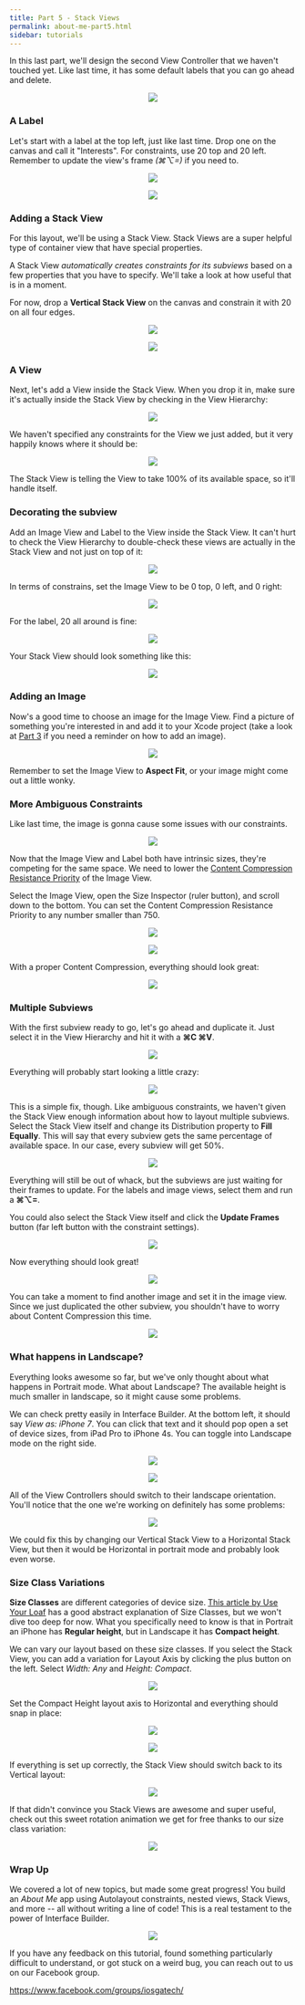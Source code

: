 ```yaml
---
title: Part 5 - Stack Views
permalink: about-me-part5.html
sidebar: tutorials
---
```


In this last part, we'll design the second View Controller that we haven't touched yet. Like last time, it has some default labels that you can go ahead and delete.

<p align="center"> <img src="../images/about-me/second view controller.png" align="center" style="max-width:300px"> </p>

### A Label

Let's start with a label at the top left, just like last time. Drop one on the canvas and call it "Interests". For constraints, use 20 top and 20 left. Remember to update the view's frame *(⌘⌥=)* if you need to.

<p align="center"> <img src="../images/about-me/interests constraints.png" align="center" style="max-width:300px"> </p>

<p align="center"> <img src="../images/about-me/interests label.png" align="center" style="max-width:400px"> </p>

### Adding a Stack View

For this layout, we'll be using a Stack View. Stack Views are a super helpful type of container view that have special properties.

A Stack View *automatically creates constraints for its subviews* based on a few properties that you have to specify. We'll take a look at how useful that is in a moment.

For now, drop a **Vertical Stack View** on the canvas and constrain it with 20 on all four edges.

<p align="center"> <img src="../images/about-me/stack view.png" align="center" style="max-width:250px"> </p>

<p align="center"> <img src="../images/about-me/stack view add constraints.png" align="center" style="max-width:300px"> </p>

### A View

Next, let's add a View inside the Stack View. When you drop it in, make sure it's actually inside the Stack View by checking in the View Hierarchy:

<p align="center"> <img src="../images/about-me/stack view subview.png" align="center" style="max-width:250px"> </p>

We haven't specified any constraints for the View we just added, but it very happily knows where it should be:

<p align="center"> <img src="../images/about-me/view in stack view.png" align="center" style="max-width:300px"> </p>

The Stack View is telling the View to take 100% of its available space, so it'll handle itself.

### Decorating the subview

Add an Image View and Label to the View inside the Stack View. It can't hurt to check the View Hierarchy to double-check these views are actually in the Stack View and not just on top of it:

<p align="center"> <img src="../images/about-me/stack view subviews.png" align="center" style="max-width:250px"> </p>


In terms of constrains, set the Image View to be 0 top, 0 left, and 0 right:

<p align="center"> <img src="../images/about-me/image constraints.png" align="center" style="max-width:300px"> </p>

For the label, 20 all around is fine:

<p align="center"> <img src="../images/about-me/label constraints 20.png" align="center" style="max-width:300px"> </p>

Your Stack View should look something like this:

<p align="center"> <img src="../images/about-me/subview constraints.png" align="center" style="max-width:300px"> </p>

### Adding an Image

Now's a good time to choose an image for the Image View. Find a picture of something you're interested in and add it to your Xcode project (take a look at [Part 3](about-me-part3#choosing-an-image) if you need a reminder on how to add an image). 

<p align="center"> <img src="../images/about-me/setting the image 2.png" align="center" style="max-width:300px"> </p>

Remember to set the Image View to **Aspect Fit**, or your image might come out a little wonky.

### More Ambiguous Constraints

Like last time, the image is gonna cause some issues with our constraints. 

<p align="center"> <img src="../images/about-me/ambiguous constraints shiba.png" align="center" style="max-width:350px"> </p>

Now that the Image View and Label both have intrinsic sizes, they're competing for the same space. We need to lower the [Content Compression Resistance Priority](about-me-part3#content-compression-resistance-priority) of the Image View. 

Select the Image View, open the Size Inspector (ruler button), and scroll down to the bottom. You can set the Content Compression Resistance Priority to any number smaller than 750.

<p align="center"> <img src="../images/about-me/size inspector.png" align="center" style="max-width:300px"> </p>

<p align="center"> <img src="../images/about-me/content compression.png" align="center" style="max-width:300px"> </p>

With a proper Content Compression, everything should look great:

<p align="center"> <img src="../images/about-me/good shiba constraints.png" align="center" style="max-width:300px"> </p>

### Multiple Subviews

With the first subview ready to go, let's go ahead and duplicate it. Just select it in the View Hierarchy and hit it with a **⌘C ⌘V**.

<p align="center"> <img src="../images/about-me/double subviews.png" align="center" style="max-width:150px"> </p>

Everything will probably start looking a little crazy:

<p align="center"> <img src="../images/about-me/crazy subviews.png" align="center" style="max-width:300px"> </p>

This is a simple fix, though. Like ambiguous constraints, we haven't given the Stack View enough information about how to layout multiple subviews. Select the Stack View itself and change its Distribution property to **Fill Equally**. This will say that every subview gets the same percentage of available space. In our case, every subview will get 50%.

<p align="center"> <img src="../images/about-me/fill equally.png" align="center" style="max-width:300px"> </p>

Everything will still be out of whack, but the subviews are just waiting for their frames to update. For the labels and image views, select them and run a **⌘⌥=**. 

You could also select the Stack View itself and click the **Update Frames** button (far left button with the constraint settings).

<p align="center"> <img src="../images/about-me/update frames.png" align="center" style="max-width:200px"> </p>

Now everything should look great!

<p align="center"> <img src="../images/about-me/double shiba.png" align="center" style="max-width:300px"> </p>

You can take a moment to find another image and set it in the image view. Since we just duplicated the other subview, you shouldn't have to worry about Content Compression this time.

<p align="center"> <img src="../images/about-me/dogs and travel.png" align="center" style="max-width:300px"> </p>

### What happens in Landscape?

Everything looks awesome so far, but we've only thought about what happens in Portrait mode. What about Landscape? The available height is much smaller in landscape, so it might cause some problems.

We can check pretty easily in Interface Builder. At the bottom left, it should say *View as: iPhone 7*. You can click that text and it should pop open a set of device sizes, from iPad Pro to iPhone 4s. You can toggle into Landscape mode on the right side.

<p align="center"> <img src="../images/about-me/view as iPhone 7.png" align="center" style="max-width:600px"> </p>

<p align="center"> <img src="../images/about-me/landscape.png" align="center" style="max-width:400px"> </p>

All of the View Controllers should switch to their landscape orientation. You'll notice that the one we're working on definitely has some problems:

<p align="center"> <img src="../images/about-me/bad landscape.png" align="center" style="max-width:550px"> </p>

We could fix this by changing our Vertical Stack View to a Horizontal Stack View, but then it would be Horizontal in portrait mode and probably look even worse.

### Size Class Variations

**Size Classes** are different categories of device size. [This article by Use Your Loaf](http://useyourloaf.com/blog/size-classes/) has a good abstract explanation of Size Classes, but we won't dive too deep for now. What you specifically need to know is that in Portrait an iPhone has **Regular height**, but in Landscape it has **Compact height**.

We can vary our layout based on these size classes. If you select the Stack View, you can add a variation for Layout Axis by clicking the plus button on the left. Select *Width: Any* and *Height: Compact*.

<p align="center"> <img src="../images/about-me/variation.png" align="center" style="max-width:550px"> </p>

Set the Compact Height layout axis to Horizontal and everything should snap in place:

<p align="center"> <img src="../images/about-me/compact height.png" align="center" style="max-width:300px"> </p>

<p align="center"> <img src="../images/about-me/good horizontal.png" align="center" style="max-width:550px"> </p>

If everything is set up correctly, the Stack View should switch back to its Vertical layout:

<p align="center"> <img src="../images/about-me/good vertical.png" align="center" style="max-width:300px"> </p>

If that didn't convince you Stack Views are awesome and super useful, check out this sweet rotation animation we get for free thanks to our size class variation:

<p align="center"> <img src="../images/about-me/rotate animation.gif" align="center" style="max-width:500px"> </p>

### Wrap Up

We covered a lot of new topics, but made some great progress! You build an *About Me* app using Autolayout constraints, nested views, Stack Views, and more -- all without writing a line of code! This is a real testament to the power of Interface Builder.

<p align="center"> <img src="../images/about-me/final storyboard.png" align="center" style="max-width:600px"> </p>

If you have any feedback on this tutorial, found something particularly difficult to understand, or got stuck on a weird bug, you can reach out to us on our Facebook group.

https://www.facebook.com/groups/iosgatech/
